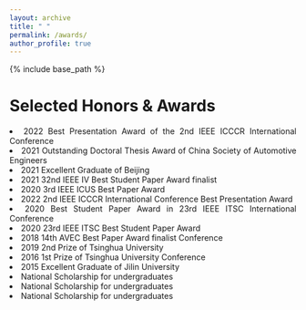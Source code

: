 ```yaml
---
layout: archive
title: " "
permalink: /awards/
author_profile: true
---
```


{% include base_path %}

Selected Honors & Awards
======
<li style="text-align: justify;">2022 Best Presentation Award of the 2nd IEEE ICCCR International Conference</li>
<li style="text-align: justify;">2021 Outstanding Doctoral Thesis Award of China Society of Automotive Engineers</li>
<li style="text-align: justify;">2021 Excellent Graduate of Beijing</li>
<li style="text-align: justify;">2021 32nd IEEE IV Best Student Paper Award finalist</li>
<li style="text-align: justify;">2020 3rd IEEE ICUS Best Paper Award</li>
<li style="text-align: justify;">2022 2nd IEEE ICCCR International Conference Best Presentation Award</li>
<li style="text-align: justify;">2020 Best Student Paper Award in 23rd IEEE ITSC International Conference</li>
<li style="text-align: justify;">2020 23rd IEEE ITSC Best Student Paper Award</li>
<li style="text-align: justify;">2018 14th  AVEC Best Paper Award finalist Conference</li>
<li style="text-align: justify;">2019 2nd Prize of Tsinghua University</li>
<li style="text-align: justify;">2016 1st Prize of Tsinghua University Conference</li>
<li style="text-align: justify;">2015 Excellent Graduate of Jilin University</li>
<li style="text-align: justify;">National Scholarship for undergraduates</li>
<li style="text-align: justify;">National Scholarship for undergraduates</li>
<li style="text-align: justify;">National Scholarship for undergraduates</li>



<!-- Publications
======
  <ul>{% for post in site.publications %}
    {% include archive-single-cv.html %}
  {% endfor %}</ul> -->

  
<!-- Teaching
======
  <ul>{% for post in site.teaching %}
    {% include archive-single-cv.html %}
  {% endfor %}</ul> -->
  

